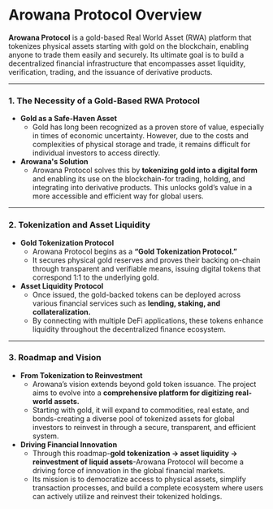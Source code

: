 # Arowana Protocol Overview

**Arowana Protocol** is a gold-based Real World Asset (RWA) platform that tokenizes physical assets starting with gold on the blockchain, enabling anyone to trade them easily and securely. Its ultimate goal is to build a decentralized financial infrastructure that encompasses asset liquidity, verification, trading, and the issuance of derivative products.

***

### 1. The Necessity of a Gold-Based RWA Protocol

* **Gold as a Safe-Haven Asset**
  * Gold has long been recognized as a proven store of value, especially in times of economic uncertainty. However, due to the costs and complexities of physical storage and trade, it remains difficult for individual investors to access directly.
* **Arowana's Solution**
  * Arowana Protocol solves this by **tokenizing gold into a digital form** and enabling its use on the blockchain-for trading, holding, and integrating into derivative products. This unlocks gold’s value in a more accessible and efficient way for global users.

***

### 2. Tokenization and Asset Liquidity

* **Gold Tokenization Protocol**
  * Arowana Protocol begins as a **“Gold Tokenization Protocol.”**
  * It secures physical gold reserves and proves their backing on-chain through transparent and verifiable means, issuing digital tokens that correspond 1:1 to the underlying gold.
* **Asset Liquidity Protocol**
  * Once issued, the gold-backed tokens can be deployed across various financial services such as **lending, staking, and collateralization.**
  * By connecting with multiple DeFi applications, these tokens enhance liquidity throughout the decentralized finance ecosystem.

***

### 3. Roadmap and Vision

* **From Tokenization to Reinvestment**
  * Arowana’s vision extends beyond gold token issuance. The project aims to evolve into a **comprehensive platform for digitizing real-world assets.**
  * Starting with gold, it will expand to commodities, real estate, and bonds-creating a diverse pool of tokenized assets for global investors to reinvest in through a secure, transparent, and efficient system.
* **Driving Financial Innovation**
  * Through this roadmap-**gold tokenization → asset liquidity → reinvestment of liquid assets**-Arowana Protocol will become a driving force of innovation in the global financial markets.
  * Its mission is to democratize access to physical assets, simplify transaction processes, and build a complete ecosystem where users can actively utilize and reinvest their tokenized holdings.
